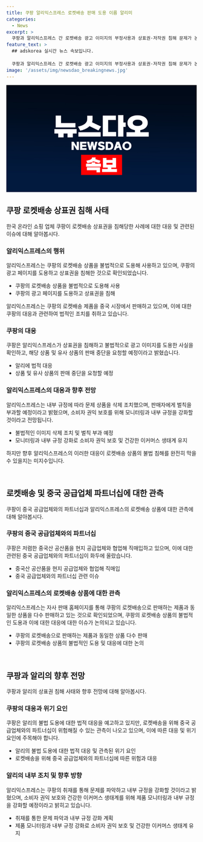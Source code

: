 ```yaml
---
title: 쿠팡 알리익스프레스 로켓배송 판매 도용 이름 알리미
categories:
  - News
excerpt: >
  쿠팡과 알리익스프레스 간 로켓배송 광고 이미지의 부정사용과 상표권·저작권 침해 문제가 논란으로 떠올랐다. 알리가 쿠팡의 광고를 불법 도용해 '짝퉁 로켓배송'을 판매하는 것으로 드러나, 쿠팡은 법적 조치를 예고했다. 이에 대해 알리는 내부 모니터링 시스템을 강화하고 해당 상품들의 삭제 및 판매자에게 벌칙을 부과할 예정이라 밝혔다. 한편 쿠팡은 중국 공급업체와의 파트너십 관련 리스크도 우려되고 있다. 이로 인해 쿠팡은 다른 판매 채널 탐색과 로켓배송의 경쟁우위를 지키기 위한 대응이 필요해 보인다.
feature_text: >
  ## adskorea 실시간 뉴스 속보입니다.

  쿠팡과 알리익스프레스 간 로켓배송 광고 이미지의 부정사용과 상표권·저작권 침해 문제가 논란으로 떠올랐다. 알리가 쿠팡의 광고를 불법 도용해 '짝퉁 로켓배송'을 판매하는 것으로 드러나, 쿠팡은 법적 조치를 예고했다. 이에 대해 알리는 내부 모니터링 시스템을 강화하고 해당 상품들의 삭제 및 판매자에게 벌칙을 부과할 예정이라 밝혔다. 한편 쿠팡은 중국 공급업체와의 파트너십 관련 리스크도 우려되고 있다. 이로 인해 쿠팡은 다른 판매 채널 탐색과 로켓배송의 경쟁우위를 지키기 위한 대응이 필요해 보인다.
image: '/assets/img/newsdao_breakingnews.jpg'
---
```


<p><img src="/assets/img/newsdao_breakingnews.jpg" alt="adskorea 속보" /></p>

<h2 data-ke-size="size26">쿠팡 로켓배송 상표권 침해 사태</h2>

<p data-ke-size="size16">한국 온라인 쇼핑 업체 쿠팡이 로켓배송 상표권을 침해당한 사례에 대한 대응 및 관련된 이슈에 대해 알아봅시다.</p>

<h3>알리익스프레스의 행위</h3>

<p data-ke-size="size16">알리익스프레스는 쿠팡의 로켓배송 상품을 불법적으로 도용해 사용하고 있으며, 쿠팡의 광고 페이지를 도용하고 상표권을 침해한 것으로 확인되었습니다.</p>

<ul>
  <li>쿠팡의 로켓배송 상품을 불법적으로 도용해 사용</li>
  <li>쿠팡의 광고 페이지를 도용하고 상표권을 침해</li>
</ul>

<p data-ke-size="size16">알리익스프레스는 쿠팡의 로켓배송 제품을 중국 시장에서 판매하고 있으며, 이에 대한 쿠팡의 대응과 관련하여 법적인 조치를 취하고 있습니다.</p>

<h3>쿠팡의 대응</h3>

<p data-ke-size="size16">쿠팡은 알리익스프레스가 상표권을 침해하고 불법적으로 광고 이미지를 도용한 사실을 확인하고, 해당 상품 및 유사 상품의 판매 중단을 요청할 예정이라고 밝혔습니다.</p>

<ul>
  <li>알리에 법적 대응</li>
  <li>상품 및 유사 상품의 판매 중단을 요청할 예정</li>
</ul>

<h3>알리익스프레스의 대응과 향후 전망</h3>

<p data-ke-size="size16">알리익스프레스는 내부 규정에 따라 문제 상품을 삭제 조치했으며, 판매자에게 벌칙을 부과할 예정이라고 밝혔으며, 소비자 권익 보호를 위해 모니터링과 내부 규정을 강화할 것이라고 전망됩니다.</p>

<ul>
  <li>불법적인 이미지 삭제 조치 및 벌칙 부과 예정</li>
  <li>모니터링과 내부 규정 강화로 소비자 권익 보호 및 건강한 이커머스 생태계 유지</li>
</ul>

<p data-ke-size="size16">하지만 향후 알리익스프레스의 이러한 대응이 로켓배송 상품의 불법 침해를 완전히 막을 수 있을지는 미지수입니다.</p>

<p data-ke-size="size16">&nbsp;</p>

<h2 data-ke-size="size26">로켓배송 및 중국 공급업체 파트너십에 대한 관측</h2>

<p data-ke-size="size16">쿠팡이 중국 공급업체와의 파트너십과 알리익스프레스의 로켓배송 상품에 대한 관측에 대해 알아봅시다.</p>

<h3>쿠팡의 중국 공급업체와의 파트너십</h3>

<p data-ke-size="size16">쿠팡은 저렴한 중국산 공산품을 현지 공급업체와 협업해 직매입하고 있으며, 이에 대한 관련된 중국 공급업체와의 파트너십이 화두에 올랐습니다.</p>

<ul>
  <li>중국산 공산품을 현지 공급업체와 협업해 직매입</li>
  <li>중국 공급업체와의 파트너십 관련 이슈</li>
</ul>

<h3>알리익스프레스의 로켓배송 상품에 대한 관측</h3>

<p data-ke-size="size16">알리익스프레스는 자사 판매 홈페이지를 통해 쿠팡의 로켓배송으로 판매하는 제품과 동일한 상품을 다수 판매하고 있는 것으로 확인되었으며, 쿠팡의 로켓배송 상품의 불법적인 도용과 이에 대한 대응에 대한 이슈가 논의되고 있습니다.</p>

<ul>
  <li>쿠팡의 로켓배송으로 판매하는 제품과 동일한 상품 다수 판매</li>
  <li>쿠팡의 로켓배송 상품의 불법적인 도용 및 대응에 대한 논의</li>
</ul>

<p data-ke-size="size16">&nbsp;</p>

<h2 data-ke-size="size26">쿠팡과 알리의 향후 전망</h2>

<p data-ke-size="size16">쿠팡과 알리의 상표권 침해 사태와 향후 전망에 대해 알아봅시다.</p>

<h3>쿠팡의 대응과 위기 요인</h3>

<p data-ke-size="size16">쿠팡은 알리의 불법 도용에 대한 법적 대응을 예고하고 있지만, 로켓배송을 위해 중국 공급업체와의 파트너십이 위험해질 수 있는 관측이 나오고 있으며, 이에 따른 대응 및 위기 요인에 주목해야 합니다.</p>

<ul>
  <li>알리의 불법 도용에 대한 법적 대응 및 관측된 위기 요인</li>
  <li>로켓배송을 위해 중국 공급업체와의 파트너십에 따른 위험과 대응</li>
</ul>

<h3>알리의 내부 조치 및 향후 방향</h3>

<p data-ke-size="size16">알리익스프레스는 쿠팡의 취재를 통해 문제를 파악하고 내부 규정을 강화할 것이라고 밝혔으며, 소비자 권익 보호와 건강한 이커머스 생태계를 위해 제품 모니터링과 내부 규정을 강화할 예정이라고 밝히고 있습니다.</p>

<ul>
  <li>취재를 통한 문제 파악과 내부 규정 강화 계획</li>
  <li>제품 모니터링과 내부 규정 강화로 소비자 권익 보호 및 건강한 이커머스 생태계 유지</li>
</ul>

<p data-ke-size="size16">&nbsp;</p>

